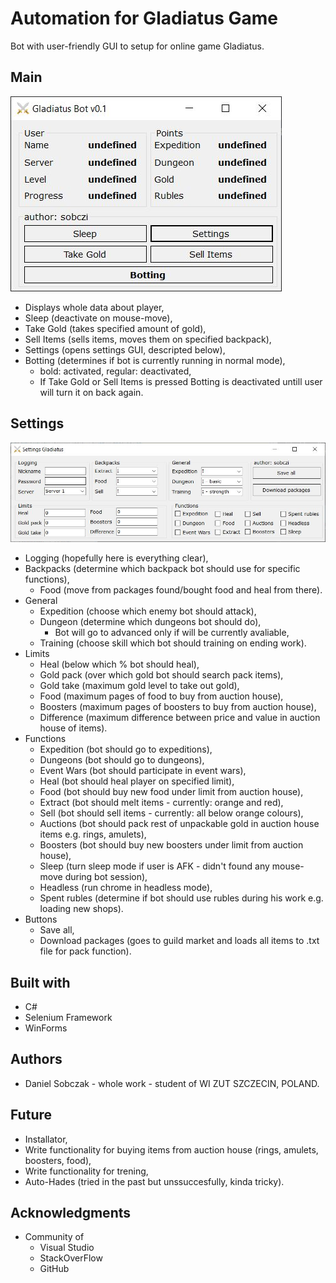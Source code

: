 # Automation for Gladiatus Game
Bot with user-friendly GUI to setup for online game Gladiatus.
## Main
![Screenshot](resources/Gladiatus_main_form.JPG)

* Displays whole data about player,
* Sleep (deactivate on mouse-move),
* Take Gold (takes specified amount of gold),
* Sell Items (sells items, moves them on specified backpack),
* Settings (opens settings GUI, descripted below),
* Botting (determines if bot is currently running in normal mode),
  * bold: activated, regular: deactivated,
  * If Take Gold or Sell Items is pressed Botting is deactivated untill user will turn it on back again.

## Settings
![Screenshot](resources/Gladiatus_settings_form.JPG)
* Logging (hopefully here is everything clear),
* Backpacks (determine which backpack bot should use for specific functions),
  * Food (move from packages found/bought food and heal from there).
* General
  * Expedition (choose which enemy bot should attack),
  * Dungeon (determine which dungeons bot should do),
    * Bot will go to advanced only if will be currently avaliable,
  * Training (choose skill which bot should training on ending work).
* Limits
  * Heal (below which % bot should heal),
  * Gold pack (over which gold bot should search pack items),
  * Gold take (maximum gold level to take out gold),
  * Food (maximum pages of food to buy from auction house),
  * Boosters (maximum pages of boosters to buy from auction house),
  * Difference (maximum difference between price and value in auction house of items).
* Functions
  * Expedition (bot should go to expeditions),
  * Dungeons (bot should go to dungeons),
  * Event Wars (bot should participate in event wars),
  * Heal (bot should heal player on specified limit),
  * Food (bot should buy new food under limit from auction house),
  * Extract (bot should melt items - currently: orange and red),
  * Sell (bot should sell items - currently: all below orange colours),
  * Auctions (bot should pack rest of unpackable gold in auction house items e.g. rings, amulets),
  * Boosters (bot should buy new boosters under limit from auction house),
  * Sleep (turn sleep mode if user is AFK - didn't found any mouse-move during bot session),
  * Headless (run chrome in headless mode),
  * Spent rubles (determine if bot should use rubles during his work e.g. loading new shops).
* Buttons
  * Save all,
  * Download packages (goes to guild market and loads all items to .txt file for pack function).
  

## Built with
* C#
* Selenium Framework
* WinForms

## Authors
* Daniel Sobczak - whole work - student of WI ZUT SZCZECIN, POLAND.

## Future
* Installator,
* Write functionality for buying items from auction house (rings, amulets, boosters, food),
* Write functionality for trening,
* Auto-Hades (tried in the past but unssuccesfully, kinda tricky).

## Acknowledgments
* Community of
  * Visual Studio
  * StackOverFlow
  * GitHub
